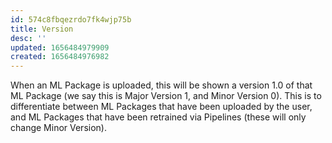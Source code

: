```yaml
---
id: 574c8fbqezrdo7fk4wjp75b
title: Version
desc: ''
updated: 1656484979909
created: 1656484976982
---
```


When an ML Package is uploaded, this will be shown a version 1.0 of that ML Package (we say this is Major Version 1, and Minor Version 0). This is to differentiate between ML Packages that have been uploaded by the user, and ML Packages that have been retrained via Pipelines (these will only change Minor Version).
